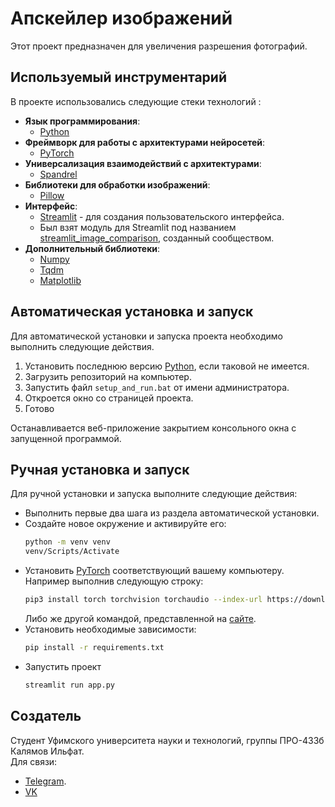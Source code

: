 # **Апскейлер изображений**
Этот проект предназначен для увеличения разрешения фотографий.

## **Используемый инструментарий**
В проекте использовались следующие стеки технологий :
- **Язык программирования**:
  - [Python](https://www.python.org/downloads/)
- **Фреймворк для работы с архитектурами нейросетей**:
  - [PyTorch](https://pytorch.org/get-started/locally/)
- **Универсализация взаимодействий с архитектурами**:
  - [Spandrel](https://pypi.org/project/spandrel/)
- **Библиотеки для обработки изображений**:
  - [Pillow](https://pypi.org/project/pillow/)
- **Интерфейс**:
  - [Streamlit](https://pypi.org/project/streamlit/) - для создания пользовательского интерфейса.
  - Был взят модуль для Streamlit под названием [streamlit_image_comparison](https://pypi.org/project/streamlit-image-comparison/), созданный сообществом.
- **Дополнительный библиотеки**:
  - [Numpy](https://pypi.org/project/numpy/)
  - [Tqdm](https://pypi.org/project/tqdm/)
  - [Matplotlib](https://pypi.org/project/matplotlib/)

## **Автоматическая установка и запуск**
Для автоматической установки и запуска проекта необходимо выполнить следующие действия.
1. Установить последнюю версию [Python](https://www.python.org/downloads/), если таковой не имеется.
2. Загрузить репозиторий на компьютер.
3. Запустить файл `setup_and_run.bat` от имени администратора.
4. Откроется окно со страницей проекта.
5. Готово

Останавливается веб-приложение закрытием консольного окна с запущенной программой.

## **Ручная установка и запуск**

Для ручной установки и запуска выполните следующие действия:
- Выполнить первые два шага из раздела автоматической установки.
- Создайте новое окружение и активируйте его:
  ```sh
  python -m venv venv
  venv/Scripts/Activate
  ```
- Установить [PyTorch](https://pytorch.org/get-started/locally/) соответствующий вашему компьютеру.\
  Например выполнив следующую строку:
  ```sh
  pip3 install torch torchvision torchaudio --index-url https://download.pytorch.org/whl/cu128
  ```
  Либо же другой командой, представленной на [сайте](https://pytorch.org/get-started/locally/).
- Установить необходимые зависимости:
  ```sh
  pip install -r requirements.txt
  ```
- Запустить проект
  ```sh
  streamlit run app.py
  ```

## **Создатель**
Студент Уфимского университета науки и технологий, группы ПРО-433б Калямов Ильфат.\
Для связи:
- [Telegram](https://t.me/for_what_or).
- [VK](https://vk.com/for_what_or)